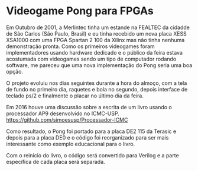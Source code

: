 # Videogame Pong para FPGAs

Em Outubro de 2001, a Merlintec tinha um estande na FEALTEC da cidadde de
São Carlos (São Paulo, Brasil) e eu tinha recebido um nova placa XESS XSA1000
com uma FPGA Spartan 2 100 da Xilinx mas não tinha nenhuma demonstração pronta.
Como os primeiros videogames foram implementadores usando hardware dedicado
e o público da feira estava acostumada com videogames sendo um tipo de computador
rodando software, me pareceu que uma nova implementação do Pong seria uma boa opção.

O projeto evoluiu nos dias seguintes durante a hora do almoço, com a tela de fundo
no primeiro dia, raquetes e bola no segundo, depois interface de teclado ps/2 e
finalmente o placar no último dia da feira.

Em 2016 houve uma discussão sobre a escrita de um livro usando o processador AP9
desenvolvido no ICMC-USP.
https://github.com/simoesusp/Processador-ICMC

Como resultado, o Pong foi portado para a placa DE2 115 da Terasic e depois
para a placa DE0 e o código foi reorganizado para ser mais interessante como
exemplo educacional para o livro.

Com o reinício do livro, o código será convertido para Verilog e a parte específica
de cada placa será separada.
